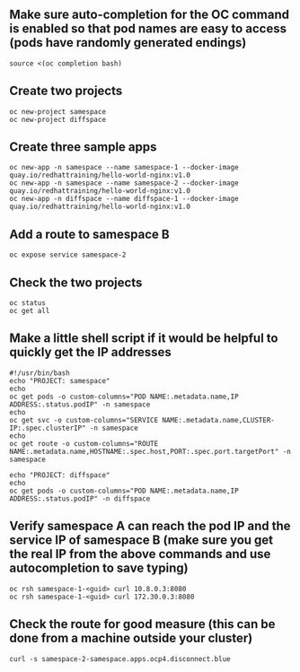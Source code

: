 ## Make sure auto-completion for the OC command is enabled so that pod names are easy to access (pods have randomly generated endings)
```
source <(oc completion bash)
```

## Create two projects
```
oc new-project samespace
oc new-project diffspace
```

## Create three sample apps
```
oc new-app -n samespace --name samespace-1 --docker-image quay.io/redhattraining/hello-world-nginx:v1.0
oc new-app -n samespace --name samespace-2 --docker-image quay.io/redhattraining/hello-world-nginx:v1.0
oc new-app -n diffspace --name diffspace-1 --docker-image quay.io/redhattraining/hello-world-nginx:v1.0
```

## Add a route to samespace B
```
oc expose service samespace-2
```

## Check the two projects
```
oc status
oc get all
```

## Make a little shell script if it would be helpful to quickly get the IP addresses 
```
#!/usr/bin/bash
echo "PROJECT: samespace"
echo
oc get pods -o custom-columns="POD NAME:.metadata.name,IP ADDRESS:.status.podIP" -n samespace
echo
oc get svc -o custom-columns="SERVICE NAME:.metadata.name,CLUSTER-IP:.spec.clusterIP" -n samespace
echo
oc get route -o custom-columns="ROUTE NAME:.metadata.name,HOSTNAME:.spec.host,PORT:.spec.port.targetPort" -n samespace

echo "PROJECT: diffspace"
echo
oc get pods -o custom-columns="POD NAME:.metadata.name,IP ADDRESS:.status.podIP" -n diffspace
```

## Verify samespace A can reach the pod IP and the service IP of samespace B (make sure you get the real IP from the above commands and use autocompletion to save typing)
```
oc rsh samespace-1-<guid> curl 10.8.0.3:8080
oc rsh samespace-1-<guid> curl 172.30.0.3:8080
```

## Check the route for good measure (this can be done from a machine outside your cluster)
```
curl -s samespace-2-samespace.apps.ocp4.disconnect.blue
